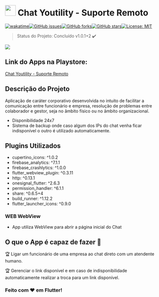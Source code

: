 # <img height="35" src="https://play-lh.googleusercontent.com/745uJMojHw-VH_4rAYEXZsIs6MzYjNUDBlnhikwrC7G6YBoJg9txM-L1bcYb_mv5fcE=s180-rw"> Chat Youtility - Suporte Remoto

[![wakatime](https://wakatime.com/badge/github/joaopaulovieira-dev/chat_youtility_jpvp.svg)](https://wakatime.com/badge/github/joaopaulovieira-dev/chat_youtility_jpvp)[![GitHub issues](https://img.shields.io/github/issues/joaopaulovieira-dev/chat_youtility_jpvp)](https://github.com/joaopaulovieira-dev/chat_youtility_jpvp/issues)[![GitHub forks](https://img.shields.io/github/forks/joaopaulovieira-dev/chat_youtility_jpvp)](https://github.com/joaopaulovieira-dev/chat_youtility_jpvp/network)[![GitHub stars](https://img.shields.io/github/stars/joaopaulovieira-dev/chat_youtility_jpvp)](https://github.com/joaopaulovieira-dev/chat_youtility_jpvp/stargazers)[![License: MIT](https://img.shields.io/badge/License-MIT-yellow.svg)](https://opensource.org/licenses/MIT)

> Status do Projeto: Concluído v1.0.1+2 :heavy_check_mark:

<img src="https://joaopaulovieira.dev/img_github/Presentation.png">

## Link do Apps na Playstore:

[Chat Youtility - Suporte Remoto](https://play.google.com/store/apps/details?id=dev.joaopaulovieira.chat_youtility_jpvp)

## Descrição do Projeto
Aplicação de caráter corporativo desenvolvida no intuito de facilitar a comunicação entre funcionário e empresa, resolução de problemas entre colaborador e gestor, seja no âmbito físico ou no âmbito organizacional.

- Disponibilidade 24x7
- Sistema de backup onde caso algum dos IPs do chat venha ficar indisponível o outro é utilizado automaticamente.

## Plugins Utilizados
 - cupertino_icons: ^1.0.2
 - firebase_analytics: ^7.1.1
 - firebase_crashlytics: ^1.0.0
 - flutter_webview_plugin: ^0.3.11
 - http: ^0.13.1
 - onesignal_flutter: ^2.6.3
 - permission_handler: ^6.1.1
 - share: ^0.6.5+4
 - build_runner: ^1.12.2
 - flutter_launcher_icons: ^0.9.0

### WEB WebView
- App utiliza WebView para abrir a página inicial do Chat

## O que o App é capaz de fazer :checkered_flag:

:trophy: Ligar um funcionário de uma empresa ao chat direto com um atendente humano. 

:trophy: Gerenciar o link disponível e em caso de indisponibilidade automaticamente realizar a troca para um link disponível.


### Feito com ♥ em Flutter!